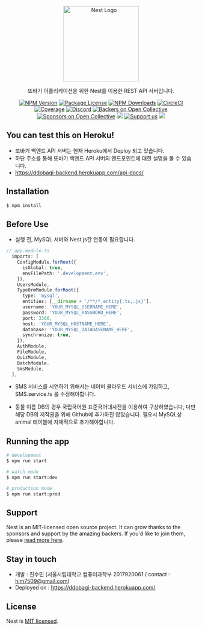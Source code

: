 <p align="center">
  <a href="http://nestjs.com/" target="blank"><img src="https://nestjs.com/img/logo-small.svg" width="200" alt="Nest Logo" /></a>
</p>

[circleci-image]: https://img.shields.io/circleci/build/github/nestjs/nest/master?token=abc123def456
[circleci-url]: https://circleci.com/gh/nestjs/nest

  <p align="center">또바기 어플리케이션을 위한 Nest를 이용한 REST API 서버입니다.
    <p align="center">
<a href="https://www.npmjs.com/~nestjscore" target="_blank"><img src="https://img.shields.io/npm/v/@nestjs/core.svg" alt="NPM Version" /></a>
<a href="https://www.npmjs.com/~nestjscore" target="_blank"><img src="https://img.shields.io/npm/l/@nestjs/core.svg" alt="Package License" /></a>
<a href="https://www.npmjs.com/~nestjscore" target="_blank"><img src="https://img.shields.io/npm/dm/@nestjs/common.svg" alt="NPM Downloads" /></a>
<a href="https://circleci.com/gh/nestjs/nest" target="_blank"><img src="https://img.shields.io/circleci/build/github/nestjs/nest/master" alt="CircleCI" /></a>
<a href="https://coveralls.io/github/nestjs/nest?branch=master" target="_blank"><img src="https://coveralls.io/repos/github/nestjs/nest/badge.svg?branch=master#9" alt="Coverage" /></a>
<a href="https://discord.gg/G7Qnnhy" target="_blank"><img src="https://img.shields.io/badge/discord-online-brightgreen.svg" alt="Discord"/></a>
<a href="https://opencollective.com/nest#backer" target="_blank"><img src="https://opencollective.com/nest/backers/badge.svg" alt="Backers on Open Collective" /></a>
<a href="https://opencollective.com/nest#sponsor" target="_blank"><img src="https://opencollective.com/nest/sponsors/badge.svg" alt="Sponsors on Open Collective" /></a>
  <a href="https://paypal.me/kamilmysliwiec" target="_blank"><img src="https://img.shields.io/badge/Donate-PayPal-ff3f59.svg"/></a>
    <a href="https://opencollective.com/nest#sponsor"  target="_blank"><img src="https://img.shields.io/badge/Support%20us-Open%20Collective-41B883.svg" alt="Support us"></a>
  <a href="https://twitter.com/nestframework" target="_blank"><img src="https://img.shields.io/twitter/follow/nestframework.svg?style=social&label=Follow"></a>
</p>
  <!--[![Backers on Open Collective](https://opencollective.com/nest/backers/badge.svg)](https://opencollective.com/nest#backer)
  [![Sponsors on Open Collective](https://opencollective.com/nest/sponsors/badge.svg)](https://opencollective.com/nest#sponsor)-->


## You can test this on Heroku!

- 또바기 백엔드 API 서버는 현재 Heroku에서 Deploy 되고 있습니다.
- 하단 주소를 통해 또바기 백엔드 API 서버의 엔드포인트에 대한 설명을 볼 수 있습니다.
- https://ddobagi-backend.herokuapp.com/api-docs/

## Installation

```bash
$ npm install
```

## Before Use
- 실행 전, MySQL 서버와 Nest.js간 연동이 필요합니다.
```typescript
// app.module.ts
  imports: [
    ConfigModule.forRoot({
      isGlobal: true,
      envFilePath: '.development.env',
    }),
    UsersModule,
    TypeOrmModule.forRoot({
      type: 'mysql',
      entities: [__dirname + '/**/*.entity{.ts,.js}'],
      username: 'YOUR_MYSQL_USERNAME_HERE',
      password: 'YOUR_MYSQL_PASSWORD_HERE',
      port: 3306,
      host: 'YOUR_MYSQL_HOSTNAME_HERE',
      database: 'YOUR_MYSQL_DATABASENAME_HERE',
      synchronize: true,
    }),
    AuthModule,
    FileModule,
    QuizModule,
    BatchModule,
    SmsModule,
  ],
```
- SMS 서비스를 시연하기 위해서는 네이버 클라우드 서비스에 가입하고, SMS.service.ts 를 수정해야합니다.

- 동물 이름 DB의 경우 국립국어원 표준국어대사전을 이용하여 구상하였습니다, 다만 해당 DB의 저작권을 위해 Github에 추가하진 않았습니다. 필요시 MySQL상 animal 테이블에 자체적으로 추가해야합니다.

## Running the app

```bash
# development
$ npm run start

# watch mode
$ npm run start:dev

# production mode
$ npm run start:prod
```



## Support

Nest is an MIT-licensed open source project. It can grow thanks to the sponsors and support by the amazing backers. If you'd like to join them, please [read more here](https://docs.nestjs.com/support).

## Stay in touch

- 개발 : 진수민 (서울시립대학교 컴퓨터과학부 2017920061 / contact : him7509@gmail.com)
- Deployed on : https://ddobagi-backend.herokuapp.com/

## License

Nest is [MIT licensed](LICENSE).
